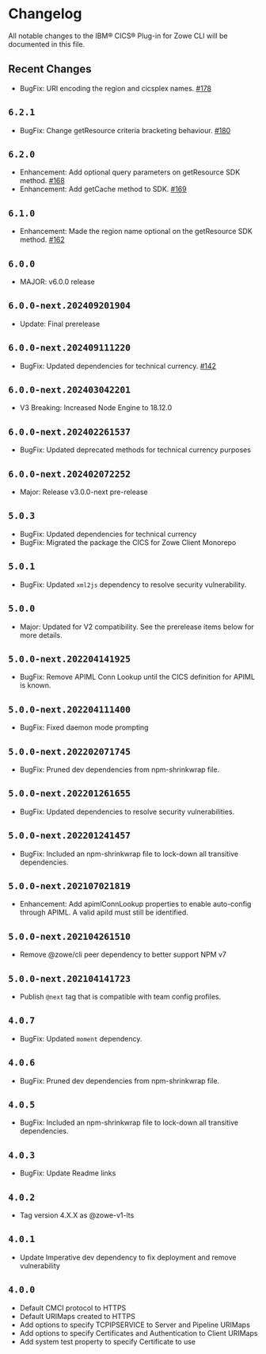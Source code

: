 # Changelog

All notable changes to the IBM® CICS® Plug-in for Zowe CLI will be documented in this file.

## Recent Changes

- BugFix: URI encoding the region and cicsplex names. [#178](https://github.com/zowe/cics-for-zowe-client/issues/178)

## `6.2.1`

- BugFix: Change getResource criteria bracketing behaviour. [#180](https://github.com/zowe/cics-for-zowe-client/issues/180)

## `6.2.0`

- Enhancement: Add optional query parameters on getResource SDK method. [#168](https://github.com/zowe/cics-for-zowe-client/issues/168)
- Enhancement: Add getCache method to SDK. [#169](https://github.com/zowe/cics-for-zowe-client/issues/169)

## `6.1.0`

- Enhancement: Made the region name optional on the getResource SDK method. [#162](https://github.com/zowe/cics-for-zowe-client/issues/162)

## `6.0.0`

- MAJOR: v6.0.0 release

## `6.0.0-next.202409201904`

- Update: Final prerelease

## `6.0.0-next.202409111220`

- BugFix: Updated dependencies for technical currency. [#142](https://github.com/zowe/cics-for-zowe-client/pull/142)

## `6.0.0-next.202403042201`

- V3 Breaking: Increased Node Engine to 18.12.0

## `6.0.0-next.202402261537`

- BugFix: Updated deprecated methods for technical currency purposes

## `6.0.0-next.202402072252`

- Major: Release v3.0.0-next pre-release

## `5.0.3`

- BugFix: Updated dependencies for technical currency
- BugFix: Migrated the package the CICS for Zowe Client Monorepo

## `5.0.1`

- BugFix: Updated `xml2js` dependency to resolve security vulnerability.

## `5.0.0`

- Major: Updated for V2 compatibility. See the prerelease items below for more details.

## `5.0.0-next.202204141925`

- BugFix: Remove APIML Conn Lookup until the CICS definition for APIML is known.

## `5.0.0-next.202204111400`

- BugFix: Fixed daemon mode prompting

## `5.0.0-next.202202071745`

- BugFix: Pruned dev dependencies from npm-shrinkwrap file.

## `5.0.0-next.202201261655`

- BugFix: Updated dependencies to resolve security vulnerabilities.

## `5.0.0-next.202201241457`

- BugFix: Included an npm-shrinkwrap file to lock-down all transitive dependencies.

## `5.0.0-next.202107021819`

- Enhancement: Add apimlConnLookup properties to enable auto-config through APIML. A valid apiId must still be identified.

## `5.0.0-next.202104261510`

- Remove @zowe/cli peer dependency to better support NPM v7

## `5.0.0-next.202104141723`

- Publish `@next` tag that is compatible with team config profiles.

## `4.0.7`

- BugFix: Updated `moment` dependency.

## `4.0.6`

- BugFix: Pruned dev dependencies from npm-shrinkwrap file.

## `4.0.5`

- BugFix: Included an npm-shrinkwrap file to lock-down all transitive dependencies.

## `4.0.3`

- BugFix: Update Readme links

## `4.0.2`

- Tag version 4.X.X as @zowe-v1-lts

## `4.0.1`

- Update Imperative dev dependency to fix deployment and remove vulnerability

## `4.0.0`

- Default CMCI protocol to HTTPS
- Default URIMaps created to HTTPS
- Add options to specify TCPIPSERVICE to Server and Pipeline URIMaps
- Add options to specify Certificates and Authentication to Client URIMaps
- Add system test property to specify Certificate to use
